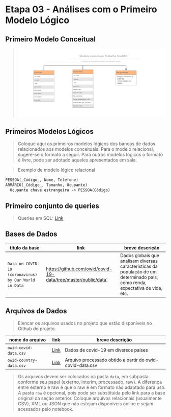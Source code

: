 # Etapa 03 - Análises com o Primeiro Modelo Lógico

## Primeiro Modelo Conceitual

> ![ER](./Diagrams/er.png)

## Primeiros Modelos Lógicos

> Coloque aqui os primeiros modelos lógicos dos bancos de dados relacionados aos modelos conceituais. Para o modelo relacional, sugere-se o formato a seguir. Para outros modelos lógicos o formato é livre, pode ser adotado aqueles apresentados em sala.

> Exemplo de modelo lógico relacional
~~~
PESSOA(_Código_, Nome, Telefone)
ARMÁRIO(_Código_, Tamanho, Ocupante)
  Ocupante chave estrangeira -> PESSOA(Código)
~~~


## Primeiro conjunto de queries

> Queries em SQL: [Link](./notebook/queries.ipynb)

## Bases de Dados

título da base | link | breve descrição
----- | ----- | -----
`Data on COVID-19 (coronavirus) by Our World in Data` | https://github.com/owid/covid-19-data/tree/master/public/data` | Dados globais que analisam diversas características da população de um determinado país, como renda, expectativa de vida, etc.


## Arquivos de Dados
> Elencar os arquivos usados no projeto que estão disponíveis no Github do projeto.

nome do arquivo | link | breve descrição
----- | ----- | -----
`owid-covid-data.csv` | [Link](data/owid-covid-data.csv) | Dados de covid-19 em diversos países
`owid-country-data.csv` | [Link](data/processado/owid-country-data.csv) | Arquivo processado obtido a partir do owid-covid-data.csv

> Os arquivos devem ser colocados na pasta `data`, em subpasta conforme seu papel (externo, interim, processado, raw). A diferença entre externo e raw é que o raw é em formato não adaptado para uso. A pasta `raw` é opcional, pois pode ser substituída pelo link para a base original da seção anterior.
> Coloque arquivos relacionais (usualmente CSV), XML ou JSON que não estejam disponíveis online e sejam acessados pelo notebook.

